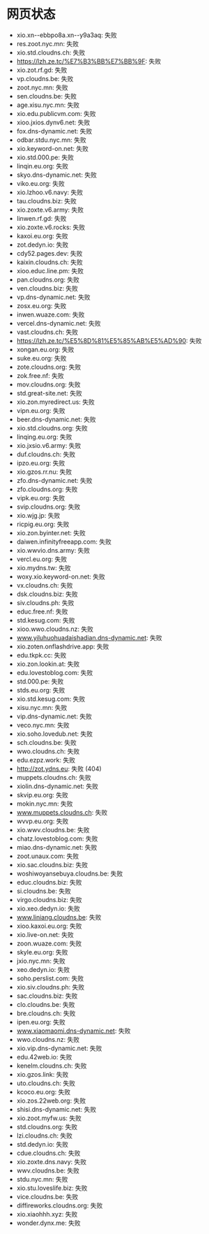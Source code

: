 # 网页状态
- xio.xn--ebbpo8a.xn--y9a3aq: 失败
- res.zoot.nyc.mn: 失败
- xio.std.cloudns.ch: 失败
- https://lzh.ze.tc/%E7%B3%BB%E7%BB%9F: 失败
- xio.zot.rf.gd: 失败
- vp.cloudns.be: 失败
- zoot.nyc.mn: 失败
- sen.cloudns.be: 失败
- age.xisu.nyc.mn: 失败
- xio.edu.publicvm.com: 失败
- xioo.jxios.dynv6.net: 失败
- fox.dns-dynamic.net: 失败
- odbar.stdu.nyc.mn: 失败
- xio.keyword-on.net: 失败
- xio.std.000.pe: 失败
- linqin.eu.org: 失败
- skyo.dns-dynamic.net: 失败
- viko.eu.org: 失败
- xio.lzhoo.v6.navy: 失败
- tau.cloudns.biz: 失败
- xio.zoxte.v6.army: 失败
- linwen.rf.gd: 失败
- xio.zoxte.v6.rocks: 失败
- kaxoi.eu.org: 失败
- zot.dedyn.io: 失败
- cdy52.pages.dev: 失败
- kaixin.cloudns.ch: 失败
- xioo.educ.line.pm: 失败
- pan.cloudns.org: 失败
- ven.cloudns.biz: 失败
- vp.dns-dynamic.net: 失败
- zosx.eu.org: 失败
- inwen.wuaze.com: 失败
- vercel.dns-dynamic.net: 失败
- vast.cloudns.ch: 失败
- https://lzh.ze.tc/%E5%8D%81%E5%85%AB%E5%AD%90: 失败
- xongan.eu.org: 失败
- suke.eu.org: 失败
- zote.cloudns.org: 失败
- zok.free.nf: 失败
- mov.cloudns.org: 失败
- std.great-site.net: 失败
- xio.zon.myredirect.us: 失败
- vipn.eu.org: 失败
- beer.dns-dynamic.net: 失败
- xio.std.cloudns.org: 失败
- linqing.eu.org: 失败
- xio.jxsio.v6.army: 失败
- duf.cloudns.ch: 失败
- ipzo.eu.org: 失败
- xio.gzos.rr.nu: 失败
- zfo.dns-dynamic.net: 失败
- zfo.cloudns.org: 失败
- vipk.eu.org: 失败
- svip.cloudns.org: 失败
- xio.wjg.jp: 失败
- ricpig.eu.org: 失败
- xio.zon.byinter.net: 失败
- daiwen.infinityfreeapp.com: 失败
- xio.wwvio.dns.army: 失败
- vercl.eu.org: 失败
- xio.mydns.tw: 失败
- woxy.xio.keyword-on.net: 失败
- vx.cloudns.ch: 失败
- dsk.cloudns.biz: 失败
- siv.cloudns.ph: 失败
- educ.free.nf: 失败
- std.kesug.com: 失败
- xioo.wwo.cloudns.nz: 失败
- www.yiluhuohuadaishadian.dns-dynamic.net: 失败
- xio.zoten.onflashdrive.app: 失败
- edu.tkpk.cc: 失败
- xio.zon.lookin.at: 失败
- edu.lovestoblog.com: 失败
- std.000.pe: 失败
- stds.eu.org: 失败
- xio.std.kesug.com: 失败
- xisu.nyc.mn: 失败
- vip.dns-dynamic.net: 失败
- veco.nyc.mn: 失败
- xio.soho.lovedub.net: 失败
- sch.cloudns.be: 失败
- wwo.cloudns.ch: 失败
- edu.ezpz.work: 失败
- http://zot.ydns.eu: 失败 (404)
- muppets.cloudns.ch: 失败
- xiolin.dns-dynamic.net: 失败
- skvip.eu.org: 失败
- mokin.nyc.mn: 失败
- www.muppets.cloudns.ch: 失败
- wvvp.eu.org: 失败
- xio.wwv.cloudns.be: 失败
- chatz.lovestoblog.com: 失败
- miao.dns-dynamic.net: 失败
- zoot.unaux.com: 失败
- xio.sac.cloudns.biz: 失败
- woshiwoyansebuya.cloudns.be: 失败
- educ.cloudns.biz: 失败
- si.cloudns.be: 失败
- virgo.cloudns.biz: 失败
- xio.xeo.dedyn.io: 失败
- www.liniang.cloudns.be: 失败
- xioo.kaxoi.eu.org: 失败
- xio.live-on.net: 失败
- zoon.wuaze.com: 失败
- skyle.eu.org: 失败
- jxio.nyc.mn: 失败
- xeo.dedyn.io: 失败
- soho.perslist.com: 失败
- xio.siv.cloudns.ph: 失败
- sac.cloudns.biz: 失败
- clo.cloudns.be: 失败
- bre.cloudns.ch: 失败
- ipen.eu.org: 失败
- www.xiaomaomi.dns-dynamic.net: 失败
- wwo.cloudns.nz: 失败
- xio.vip.dns-dynamic.net: 失败
- edu.42web.io: 失败
- kenelm.cloudns.ch: 失败
- xio.gzos.link: 失败
- uto.cloudns.ch: 失败
- kcoco.eu.org: 失败
- xio.zos.22web.org: 失败
- shisi.dns-dynamic.net: 失败
- xio.zoot.myfw.us: 失败
- std.cloudns.org: 失败
- lzi.cloudns.ch: 失败
- std.dedyn.io: 失败
- cdue.cloudns.ch: 失败
- xio.zoxte.dns.navy: 失败
- wwv.cloudns.be: 失败
- stdu.nyc.mn: 失败
- xio.stu.loveslife.biz: 失败
- vice.cloudns.be: 失败
- diffireworks.cloudns.org: 失败
- xio.xiaohhh.xyz: 失败
- wonder.dynx.me: 失败
